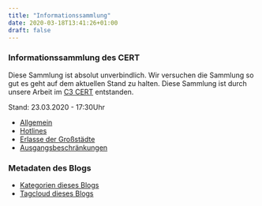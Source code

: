 ```yaml
---
title: "Informationssammlung"
date: 2020-03-18T13:41:26+01:00
draft: false
---
```

### Informationssammlung des CERT
Diese Sammlung ist absolut unverbindlich. Wir versuchen die Sammlung so gut es geht auf dem aktuellen Stand zu halten. Diese Sammlung ist durch unsere Arbeit im [C3 CERT](https://twitter.com/c3cert) entstanden.

Stand: 23.03.2020 - 17:30Uhr
* [Allgemein](/collection/allgemein)
* [Hotlines](/collection/helplines)
* [Erlasse der Großstädte](/collection/erlasse_grossstadt)
* [Ausgangsbeschränkungen](/collection/ausgangsbeschraekungen)

### Metadaten des Blogs
* [Kategorien dieses Blogs](/categories/)
* [Tagcloud dieses Blogs](/tags/)
